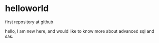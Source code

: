 # helloworld
first repository at github

hello, I am new here, and would like to know more about advanced sql and sas.
